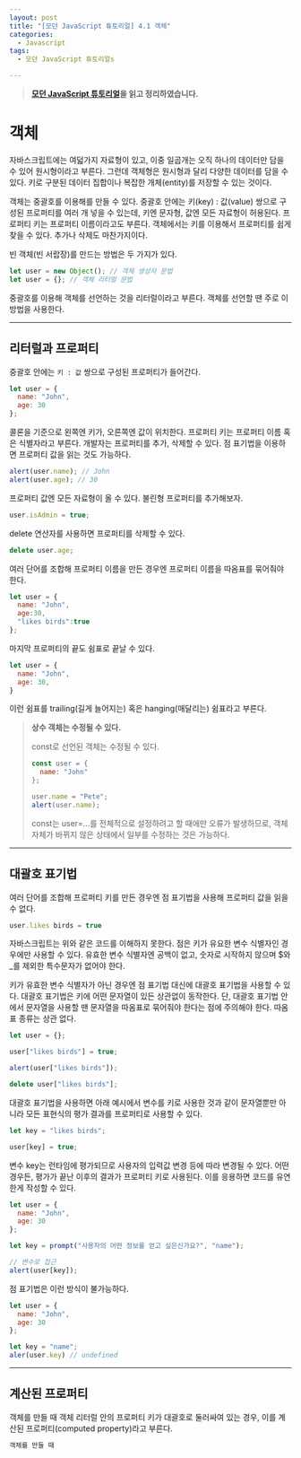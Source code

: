 ```yaml
---
layout: post
title: "[모던 JavaScript 튜토리얼] 4.1 객체"
categories:
  - Javascript
tags:
  - 모던 JavaScript 튜토리얼s

---
```


> **[모던 JavaScript 튜토리얼](https://ko.javascript.info/)을 읽고 정리하였습니다.**

# 객체

자바스크립트에는 여덟가지 자료형이 있고, 이중 일곱개는 오직 하나의 데이터만 담을 수 있어 원시형이라고 부른다. 그런데 객체형은 원시형과 달리 다양한 데이터를 담을 수 있다. 키로 구분된 데이터 집합이나 복잡한 개체(entity)를 저장할 수 있는 것이다.

객체는 중괄호를 이용해를 만들 수 있다. 중괄호 안에는 키(key) : 값(value) 쌍으로 구성된 프로퍼티를 여러 개 넣을 수 있는데, 키엔 문자형, 값엔 모든 자료형이 허용된다. 프로퍼티 키는 프로퍼티 이름이라고도 부른다. 객체에서는 키를 이용해서 프로퍼티를 쉽게 찾을 수 있다. 추가나 삭제도 마찬가지이다.

빈 객체(빈 서랍장)를 만드는 방법은 두 가지가 있다.

```javascript
let user = new Object(); // 객체 생성자 문법
let user = {}; // 객체 리터럴 문법
```

중괄호를 이용해 객체를 선언하는 것을 리터럴이라고 부른다. 객체를 선언할 땐 주로 이 방법을 사용한다.

___

## 리터럴과 프로퍼티

중괄호 안에는 `키 : 값` 쌍으로 구성된 프로퍼티가 들어간다.

```javascript
let user = { 
  name: "John", 
  age: 30
};
```

콜론을 기준으로 왼쪽엔 키가, 오른쪽엔 값이 위치한다. 프로퍼티 키는 프로퍼티 이름 혹은 식별자라고 부른다. 개발자는 프로퍼티를 추가, 삭제할 수 있다. 점 표기법을 이용하면 프로퍼티 값을 읽는 것도 가능하다.

```javascript
alert(user.name); // John
alert(user.age); // 30
```

프로퍼티 값엔 모든 자료형이 올 수 있다. 불린형 프로퍼티를 추가해보자.

```javascript
user.isAdmin = true;
```

delete 연산자를 사용하면 프로퍼티를 삭제할 수 있다.

```javascript
delete user.age;
```

여러 단어를 조합해 프로퍼티 이름을 만든 경우엔 프로퍼티 이름을 따옴표를 묶어줘야 한다.

```javascript
let user = {
  name: "John",
  age:30,
  "likes birds":true
};
```

마지막 프로퍼티의 끝도 쉼표로 끝날 수 있다.

```javascript
let user = {
  name: "John",
  age: 30,
}
```

이런 쉼표를 trailing(길게 늘어지는) 혹은 hanging(매달리는) 쉼표라고 부른다. 

> **상수 객체는 수정될 수 있다.** 
>
> const로 선언된 객체는 수정될 수 있다.
>
> ```javascript
> const user = {
>   name: "John"
> };
> 
> user.name = "Pete";
> alert(user.name);
> ```
>
> const는 user=...를 전체적으로 설정하려고 할 때에만 오류가 발생하므로, 객체 자체가 바뀌지 않은 상태에서 일부를 수정하는 것은 가능하다.

___

## 대괄호 표기법

여러 단어를 조합해 프로퍼티 키를 만든 경우엔 점 표기법을 사용해 프로퍼티 값을 읽을 수 없다. 

```javascript
user.likes birds = true
```

자바스크립트는 위와 같은 코드를 이해하지 못한다. 점은 키가 유요한 변수 식별자인 경우에만 사용할 수 있다. 유효한 변수 식별자엔 공백이 없고, 숫자로 시작하지 않으며 $와 _를 제외한 특수문자가 없어야 한다.

키가 유효한 변수 식별자가 아닌 경우엔 점 표기법 대신에 대괄호 표기법을 사용할 수 있다. 대괄호 표기법은 키에 어떤 문자열이 있든 상관없이 동작한다. 단, 대괄호 표기법 안에서 문자열을 사용할 땐 문자열을 따옴표로 묶어줘야 한다는 점에 주의해야 한다. 따옴표 종류는 상관 없다.

```javascript
let user = {};

user["likes birds"] = true;

alert(user["likes birds"]); 

delete user["likes birds"];
```

대괄호 표기법을 사용하면 아래 예시에서 변수를 키로 사용한 것과 같이 문자열뿐만 아니라 모든 표현식의 평가 결과를 프로퍼티로 사용할 수 있다. 

```javascript
let key = "likes birds";

user[key] = true;
```

변수 key는 런타임에 평가되므로 사용자의 입력값 변경 등에 따라 변경될 수 있다. 어떤 경우든, 평가가 끝난 이후의 결과가 프로퍼티 키로 사용된다. 이를 응용하면 코드를 유연한게 작성할 수 있다.

```javascript
let user = {
  name: "John",
  age: 30
};

let key = prompt("사용자의 어떤 정보를 얻고 싶은신가요?", "name");

// 변수로 접근
alert(user[key]);
```

점 표기법은 이런 방식이 불가능하다.

```javascript
let user = {
  name: "John",
  age: 30
};

let key = "name";
aler(user.key) // undefined
```

___

## 계산된 프로퍼티

객체를 만들 때 객체 리터럴 안의 프로퍼티 키가 대괄호로 둘러싸여 있는 경우, 이를 계산된 프로퍼티(computed property)라고 부른다.

```javascript
객체를 만들 때 
```

